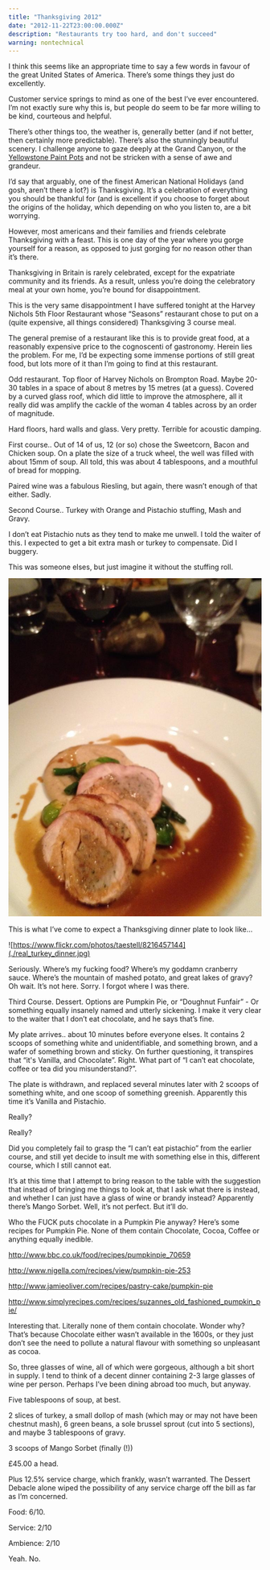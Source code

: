```yaml
---
title: "Thanksgiving 2012"
date: "2012-11-22T23:00:00.000Z"
description: "Restaurants try too hard, and don't succeed"
warning: nontechnical
---
```


I think this seems like an appropriate time to say a few words in favour of the great United States of America.  There’s some things they just do excellently.  

Customer service springs to mind as one of the best I’ve ever encountered.  I’m not exactly sure why this is, but people do seem to be far more willing to be kind, courteous and helpful.

There’s other things too, the weather is, generally better (and if not better, then certainly more predictable).  There’s also the stunningly beautiful scenery.  I challenge anyone to gaze deeply at the Grand Canyon, or the [Yellowstone Paint Pots](https://www.flickr.com/photos/gulfcoastbeemer/5857005179/)  and not be stricken with a sense of awe and grandeur.  

I’d say that arguably, one of the finest American National Holidays (and gosh, aren’t there a lot?) is Thanksgiving.  It’s a celebration of everything you should be thankful for (and is excellent if you choose to forget about the origins of the holiday, which depending on who you listen to, are a bit worrying. 

However, most americans and their families and friends celebrate Thanksgiving with a feast.  This is one day of the year where you gorge yourself for a reason, as opposed to just gorging for no reason other than it’s there.

Thanksgiving in Britain is rarely celebrated, except for the expatriate community and its friends.  As a result, unless you’re doing the celebratory meal at your own home, you’re bound for disappointment.  

This is the very same disappointment I have suffered tonight at the Harvey Nichols 5th Floor Restaurant whose “Seasons” restaurant chose to put on a (quite expensive, all things considered) Thanksgiving 3 course meal. 

The general premise of a restaurant like this is to provide great food, at a reasonably expensive price to the cognoscenti of gastronomy.   Herein lies the problem.  For me, I’d be expecting some immense portions of still great food, but lots more of it than I’m going to find at this restaurant.

Odd restaurant.  Top floor of Harvey Nichols on Brompton Road.  Maybe 20-30 tables in a space of about 8 metres by 15 metres (at a guess).  Covered by a curved glass roof, which did little to improve the atmosphere, all it really did was amplify the cackle of the woman 4 tables across by an order of magnitude.  

Hard floors, hard walls and glass.  Very pretty.  Terrible for acoustic damping. 

First course.. Out of 14 of us, 12 (or so) chose the Sweetcorn, Bacon and Chicken soup.  On a plate the size of a truck wheel, the well was filled with about 15mm of soup.  All told, this was about 4 tablespoons, and a mouthful of bread for mopping. 

Paired wine was a fabulous Riesling, but again, there wasn’t enough of that either. Sadly. 

Second Course..  Turkey with Orange and Pistachio stuffing, Mash and Gravy.  

I don’t eat Pistachio nuts as they tend to make me unwell.  I told the waiter of this.  I expected to get a bit extra mash or turkey to compensate.  Did I buggery. 

This was someone elses, but just imagine it without the stuffing roll.

![feeble quantity of food](./TC0xM.jpg)

 

This is what I’ve come to expect a Thanksgiving dinner plate to look like... 

![https://www.flickr.com/photos/taestell/8216457144](./real_turkey_dinner.jpg)


Seriously.  Where’s my fucking food? Where’s my goddamn cranberry sauce.  Where’s the mountain of mashed potato, and great lakes of gravy? Oh wait.  It’s not here.  Sorry.  I forgot where I was there.

Third Course.  Dessert. Options are Pumpkin Pie, or “Doughnut Funfair” -  Or something equally insanely named and utterly sickening.  I make it very clear to the waiter that I don’t eat chocolate, and he says that’s fine.  

My plate arrives.. about 10 minutes before everyone elses.  It contains 2 scoops of something white and unidentifiable, and something brown, and a wafer of something brown and sticky.  On further questioning, it transpires that “it's Vanilla, and Chocolate”.  Right.  What part of “I can’t eat chocolate, coffee or tea did you misunderstand?”.

The plate is withdrawn, and replaced several minutes later with 2 scoops of something white, and one scoop of something greenish.  Apparently this time it’s Vanilla and Pistachio.  

Really? 

Really?

Did you completely fail to grasp the “I can’t eat pistachio” from the earlier course, and still yet decide to insult me with something else in this, different course, which I still cannot eat. 

It’s at this time that I attempt to bring reason to the table with the suggestion that instead of bringing me things to look at, that I ask what there is instead, and whether I can just have a glass of wine or brandy instead? Apparently there’s Mango Sorbet.  Well, it’s not perfect.  But it’ll do.

Who the FUCK puts chocolate in a Pumpkin Pie anyway? Here’s some recipes for Pumpkin Pie.  None of them contain Chocolate, Cocoa, Coffee or anything equally inedible.

http://www.bbc.co.uk/food/recipes/pumpkinpie_70659

http://www.nigella.com/recipes/view/pumpkin-pie-253

http://www.jamieoliver.com/recipes/pastry-cake/pumpkin-pie

http://www.simplyrecipes.com/recipes/suzannes_old_fashioned_pumpkin_pie/



Interesting that.  Literally none of them contain chocolate.  Wonder why? That’s because Chocolate either wasn’t available in the 1600s, or they just don’t see the need to pollute a natural flavour with something so unpleasant as cocoa. 

So, three glasses of wine, all of which were gorgeous, although a bit short in supply.  I tend to think of a decent dinner containing 2-3 large glasses of wine per person.  Perhaps I’ve been dining abroad too much, but anyway.  

Five tablespoons of soup, at best. 

2 slices of turkey, a small dollop of mash (which may or may not have been chestnut mash), 6 green beans, a sole brussel sprout (cut into 5 sections), and maybe 3 tablespoons of gravy.  

3 scoops of Mango Sorbet (finally (!))

£45.00 a head.  

Plus 12.5% service charge, which frankly, wasn’t warranted.  The Dessert Debacle alone wiped the possibility of any service charge off the bill as far as I’m concerned.

 

Food: 6/10. 

Service: 2/10

Ambience: 2/10

 

Yeah. No.
